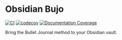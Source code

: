 # Obsidian Bujo

[![CI](https://github.com/brianrodri/obsidian-bujo/actions/workflows/CI.yml/badge.svg)](https://github.com/brianrodri/obsidian-bujo/actions/workflows/CI.yml) [![codecov](https://codecov.io/github/brianrodri/obsidian-bujo/graph/badge.svg?token=VMBGB2T9WO)](https://codecov.io/github/brianrodri/obsidian-bujo) [![Documentation Coverage](./.github/workflows/coverage-badge/coverage.svg)](https://github.com/brianrodri/obsidian-bujo/actions/workflows/generate-docs-coverage.yml)

Bring the Bullet Journal method to your Obsidian vault.
